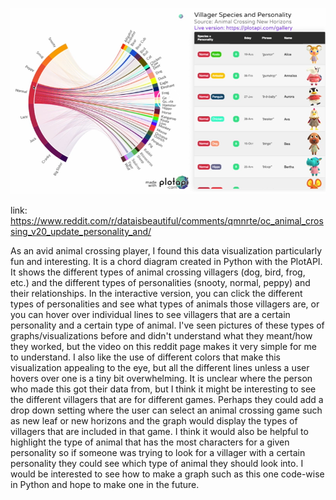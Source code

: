 ![animal crossing character personality breakdown](img/animal.PNG)

link: https://www.reddit.com/r/dataisbeautiful/comments/qmnrte/oc_animal_crossing_v20_update_personality_and/

As an avid animal crossing player, I found this data visualization particularly fun and interesting. It is a chord diagram created in Python with the PlotAPI. It shows the different types of animal crossing villagers (dog, bird, frog, etc.) and the different types of personalities (snooty, normal, peppy) and their relationships. In the interactive version, you can click the different types of personalities and see what types of animals those villagers are, or you can hover over individual lines to see villagers that are a certain personality and a certain type of animal. I've seen pictures of these types of graphs/visualizations before and didn't understand what they meant/how they worked, but the video on this reddit page makes it very simple for me to understand. I also like the use of different colors that make this visualization appealing to the eye, but all the different lines unless a user hovers over one is a tiny bit overwhelming. It is unclear where the person who made this got their data from, but I think it might be interesting to see the different villagers that are for different games. Perhaps they could add a drop down setting where the user can select an animal crossing game such as new leaf or new horizons and the graph would display the types of villagers that are included in that game. I think it would also be helpful to highlight the type of animal that has the most characters for a given personality so if someone was trying to look for a villager with a certain personality they could see which type of animal they should look into. I would be interested to see how to make a graph such as this one code-wise in Python and hope to make one in the future.
